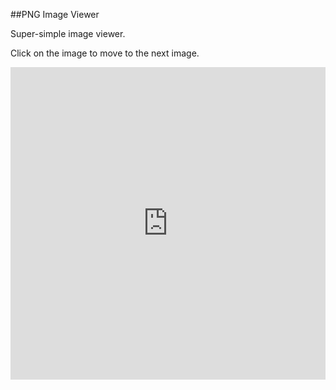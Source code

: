 ##PNG Image Viewer

Super-simple image viewer.

Click on the image to move to the next image.


<iframe src='https://trinket.io/embed/pygame/c4d42dfc71?start=result' width='100%' height='500' frameborder='0' marginwidth='0' marginheight='0' allowfullscreen></iframe>
